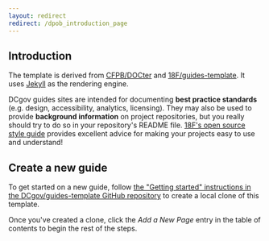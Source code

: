 ```yaml
---
layout: redirect
redirect: /dpob_introduction_page
---
```


## Introduction

The template is derived from [CFPB/DOCter](https://github.com/CFPB/DOCter) and [18F/guides-template](https://github.com/18F/guides-template). It uses [Jekyll](http://jekyllrb.com/) as the rendering engine.

DCgov guides sites are intended for documenting **best practice standards** (e.g. design, accessibility, analytics, licensing). They may also be used to provide **background information** on project repositories, but you really should try to do so in your repository's README file. [18F's open source style guide](https://pages.18f.gov/open-source-guide/) provides excellent advice for making your projects easy to use and understand!

## Create a new guide

To get started on a new guide, follow [the "Getting started" instructions in the DCgov/guides-template GitHub repository](https://github.com/DCgov/guides-template/#getting-started) to create a local clone of this template.

Once you've created a clone, click the _Add a New Page_ entry in the table of
contents to begin the rest of the steps.


